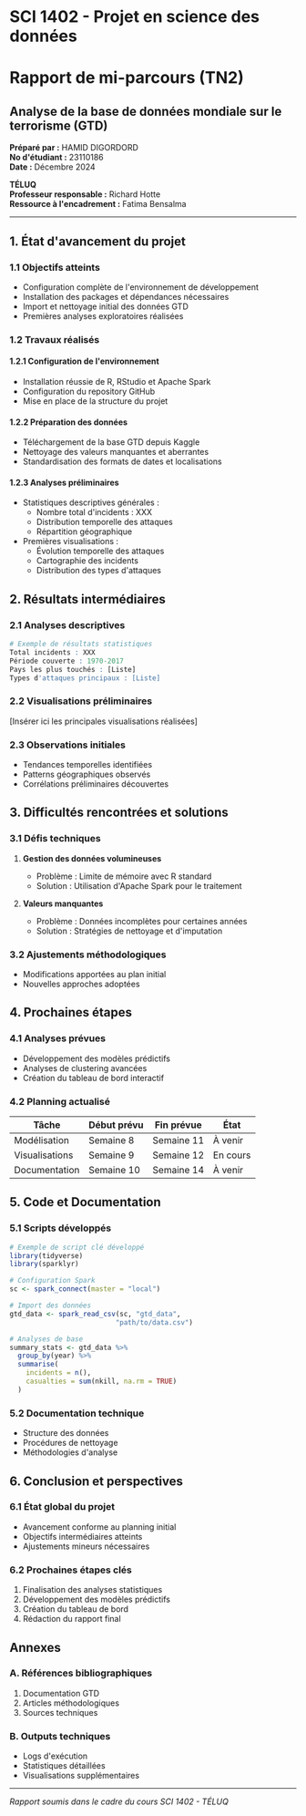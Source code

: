 # SCI 1402 - Projet en science des données
# Rapport de mi-parcours (TN2)
## Analyse de la base de données mondiale sur le terrorisme (GTD)

**Préparé par :** HAMID DIGORDORD  
**No d'étudiant :** 23110186  
**Date :** Décembre 2024

**TÉLUQ**  
**Professeur responsable :** Richard Hotte  
**Ressource à l'encadrement :** Fatima Bensalma

---

## 1. État d'avancement du projet

### 1.1 Objectifs atteints
- Configuration complète de l'environnement de développement
- Installation des packages et dépendances nécessaires
- Import et nettoyage initial des données GTD
- Premières analyses exploratoires réalisées

### 1.2 Travaux réalisés

#### 1.2.1 Configuration de l'environnement
- Installation réussie de R, RStudio et Apache Spark
- Configuration du repository GitHub
- Mise en place de la structure du projet

#### 1.2.2 Préparation des données
- Téléchargement de la base GTD depuis Kaggle
- Nettoyage des valeurs manquantes et aberrantes
- Standardisation des formats de dates et localisations

#### 1.2.3 Analyses préliminaires
- Statistiques descriptives générales :
  - Nombre total d'incidents : XXX
  - Distribution temporelle des attaques
  - Répartition géographique
- Premières visualisations :
  - Évolution temporelle des attaques
  - Cartographie des incidents
  - Distribution des types d'attaques

## 2. Résultats intermédiaires

### 2.1 Analyses descriptives
```R
# Exemple de résultats statistiques
Total incidents : XXX
Période couverte : 1970-2017
Pays les plus touchés : [Liste]
Types d'attaques principaux : [Liste]
```

### 2.2 Visualisations préliminaires
[Insérer ici les principales visualisations réalisées]

### 2.3 Observations initiales
- Tendances temporelles identifiées
- Patterns géographiques observés
- Corrélations préliminaires découvertes

## 3. Difficultés rencontrées et solutions

### 3.1 Défis techniques
1. **Gestion des données volumineuses**
   - Problème : Limite de mémoire avec R standard
   - Solution : Utilisation d'Apache Spark pour le traitement

2. **Valeurs manquantes**
   - Problème : Données incomplètes pour certaines années
   - Solution : Stratégies de nettoyage et d'imputation

### 3.2 Ajustements méthodologiques
- Modifications apportées au plan initial
- Nouvelles approches adoptées

## 4. Prochaines étapes

### 4.1 Analyses prévues
- Développement des modèles prédictifs
- Analyses de clustering avancées
- Création du tableau de bord interactif

### 4.2 Planning actualisé
| Tâche | Début prévu | Fin prévue | État |
|-------|-------------|------------|------|
| Modélisation | Semaine 8 | Semaine 11 | À venir |
| Visualisations | Semaine 9 | Semaine 12 | En cours |
| Documentation | Semaine 10 | Semaine 14 | À venir |

## 5. Code et Documentation

### 5.1 Scripts développés
```R
# Exemple de script clé développé
library(tidyverse)
library(sparklyr)

# Configuration Spark
sc <- spark_connect(master = "local")

# Import des données
gtd_data <- spark_read_csv(sc, "gtd_data", 
                          "path/to/data.csv")

# Analyses de base
summary_stats <- gtd_data %>%
  group_by(year) %>%
  summarise(
    incidents = n(),
    casualties = sum(nkill, na.rm = TRUE)
  )
```

### 5.2 Documentation technique
- Structure des données
- Procédures de nettoyage
- Méthodologies d'analyse

## 6. Conclusion et perspectives

### 6.1 État global du projet
- Avancement conforme au planning initial
- Objectifs intermédiaires atteints
- Ajustements mineurs nécessaires

### 6.2 Prochaines étapes clés
1. Finalisation des analyses statistiques
2. Développement des modèles prédictifs
3. Création du tableau de bord
4. Rédaction du rapport final

## Annexes

### A. Références bibliographiques
1. Documentation GTD
2. Articles méthodologiques
3. Sources techniques

### B. Outputs techniques
- Logs d'exécution
- Statistiques détaillées
- Visualisations supplémentaires

---
*Rapport soumis dans le cadre du cours SCI 1402 - TÉLUQ*
